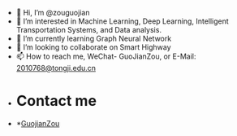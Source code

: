 - 👋 Hi, I’m @zouguojian
- 👀 I’m interested in Machine Learning, Deep Learning, Intelligent Transportation Systems, and Data analysis.
- 🌱 I’m currently learning Graph Neural Network
- 💞️ I’m looking to collaborate on Smart Highway
- 📫 How to reach me, WeChat- GuoJianZou, or E-Mail: 2010768@tongji.edu.cn
- # Contact me
- *[GuojianZou](https://github.com/zouguojian)

<!---
zouguojian/zouguojian is a ✨ special ✨ repository because its `README.md` (this file) appears on your GitHub profile.
You can click the Preview link to take a look at your changes.
--->
